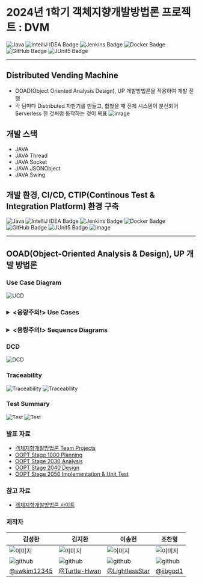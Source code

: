 # 2024년 1학기 객체지향개발방법론 프로젝트 : DVM

![Java](https://img.shields.io/badge/java-007396?style=flat-square&logo=java&logoColor=white&style=flat)
![IntelliJ IDEA Badge](https://img.shields.io/badge/IntelliJ%20IDEA-000?logo=intellijidea&logoColor=fff&style=flat)
![Jenkins Badge](https://img.shields.io/badge/Jenkins-D24939?logo=jenkins&logoColor=fff&style=flat)
![Docker Badge](https://img.shields.io/badge/Docker-2496ED?logo=docker&logoColor=fff&style=flat)
![GitHub Badge](https://img.shields.io/badge/GitHub-181717?logo=github&logoColor=fff&style=flat)
![JUnit5 Badge](https://img.shields.io/badge/JUnit5-25A162?logo=junit5&logoColor=fff&style=flat)

---

## Distributed Vending Machine

- OOAD(Object Oriented Analysis Design), UP 개발방법론을 적용하여 개발 진행
- 각 팀마다 Distributed 자판기를 만들고, 합쳤을 때 전체 시스템이 분산되어 Serverless 한 것처럼 동작하는 것이 목표
  ![image](https://github.com/LightlessStar/DVM/assets/67897841/50c919d4-b36e-454d-8efd-8b524e7860f4)

## 개발 스택

- JAVA
- JAVA Thread
- JAVA Socket
- JAVA JSONObject
- JAVA Swing

## 개발 환경, CI/CD, CTIP(Continous Test & Integration Platform) 환경 구축

![Java](https://img.shields.io/badge/java-007396?style=flat-square&logo=java&logoColor=white&style=flat)
![IntelliJ IDEA Badge](https://img.shields.io/badge/IntelliJ%20IDEA-000?logo=intellijidea&logoColor=fff&style=flat)
![Jenkins Badge](https://img.shields.io/badge/Jenkins-D24939?logo=jenkins&logoColor=fff&style=flat)
![Docker Badge](https://img.shields.io/badge/Docker-2496ED?logo=docker&logoColor=fff&style=flat)
![GitHub Badge](https://img.shields.io/badge/GitHub-181717?logo=github&logoColor=fff&style=flat)
![JUnit5 Badge](https://img.shields.io/badge/JUnit5-25A162?logo=junit5&logoColor=fff&style=flat)
![image](https://github.com/LightlessStar/DVM/assets/67897841/b7ec87a3-1683-43fc-92fa-a8eb13e6c74b)

---

## OOAD(Object-Oriented Analysis & Design), UP 개발 방법론

### Use Case Diagram

![UCD](https://github.com/LightlessStar/DVM/assets/67897841/7ace015f-4faf-4dbb-8920-06ef9f1bed00)

### <details><summary><용량주의!> Use Cases</summary>

</details>

### <details><summary><용량주의!> Sequence Diagrams</summary>

</details>

### DCD

![DCD](https://github.com/LightlessStar/DVM/assets/67897841/dcbc2d08-a68c-41b1-8fda-eae7f6fb61f4)

### Traceability

![Traceability](https://github.com/LightlessStar/DVM/assets/67897841/86481762-077a-4105-8412-d942eacff145)
![Traceability](https://github.com/LightlessStar/DVM/assets/67897841/049e576b-6a3c-44ab-92b5-288ebd078e2e)

### Test Summary

![Test](https://github.com/LightlessStar/DVM/assets/67897841/29608041-3e5c-4ef1-8850-b884b1f36b51)
![Test](https://github.com/LightlessStar/DVM/assets/67897841/d94d5035-d242-4bab-8533-04abc2a599f8)

### 발표 자료

- [객체지향개발방법론 Team Projects](http://dslab.konkuk.ac.kr/Class/2024/24SMA/Team_Organization_A.htm)
- [OOPT Stage 1000 Planning](http://dslab.konkuk.ac.kr/Class/2024/24SMA/Team_project/OOPT%20Stage%201000/[T6]%20OOPT%201000%20v2.pdf)
- [OOPT Stage 2030 Analysis](http://dslab.konkuk.ac.kr/Class/2024/24SMA/Team_project/OOPT%20Stage%202030/[T6]%20OOPT%202030%20v3.pdf)
- [OOPT Stage 2040 Design](http://dslab.konkuk.ac.kr/Class/2024/24SMA/Team_project/OOPT%20Stage%202040/[T6]%20OOPT%202040%20v2.pdf)
- [OOPT Stage 2050 Implementation & Unit Test](http://dslab.konkuk.ac.kr/Class/2024/24SMA/Team_project/OOPT%20Stage%202050/[T6]%20OOPT%202050.pdf)

### 참고 자료

- [객체지향개발방법론 사이트](http://dslab.konkuk.ac.kr/Class/2024/24SMA/24SMA.htm)

### 제작자

| 김성환                                                             | 김지환                                                             | 이송헌                                                             | 조찬형                                                             |
|-----------------------------------------------------------------|-----------------------------------------------------------------|-----------------------------------------------------------------|-----------------------------------------------------------------|
| ![이미지](https://avatars.githubusercontent.com/u/52474291?v=4)    | ![이미지](https://avatars.githubusercontent.com/u/67897841?v=4)    | ![이미지](https://avatars.githubusercontent.com/u/45353929?v=4)    | ![이미지](https://avatars.githubusercontent.com/u/121758514?v=4)   |
| ![github](https://github.githubassets.com/favicons/favicon.png) | ![github](https://github.githubassets.com/favicons/favicon.png) | ![github](https://github.githubassets.com/favicons/favicon.png) | ![github](https://github.githubassets.com/favicons/favicon.png) 
| [@swkim12345](https://github.com/swkim12345)                    | [@Turtle-Hwan](https://github.com/Turtle-Hwan)                  | [@LightlessStar](https://github.com/LightlessStar)              | [@jibgod1](https://github.com/jibgod1)                          |


